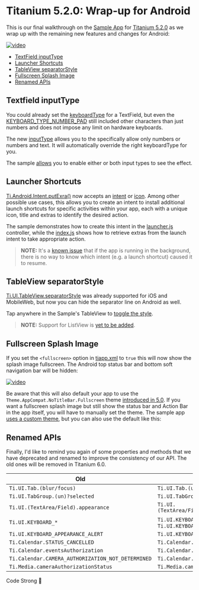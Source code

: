 # Titanium 5.2.0: Wrap-up for Android

This is our final walkthrough on the [Sample App](http://github.com/appcelerator-developer-relations/appc-sample-ti520) for [Titanium 5.2.0](http://www.appcelerator.com/blog/2016/02/ga-release-of-cli-5-2-titanium-5-2-and-studio-4-5/) as we wrap up with the remaining new features and changes for Android:

[![video](http://img.youtube.com/vi/6UG8VwgoFOk/0.jpg)](https://www.youtube.com/watch?v=6UG8VwgoFOk)

* [TextField inputType](#textfield-inputtype)
* [Launcher Shortcuts](#launcher-shortcuts)
* [TableView separatorStyle](#tableview-separatorstyle)
* [Fullscreen Splash Image](#fullscreen-splash-image)
* [Renamed APIs](#renamed-apis)

## Textfield inputType

You could already set the [keyboardType](http://docs.appcelerator.com/platform/latest/#!/api/Titanium.UI.TextField-property-inputType) for a TextField, but even the [KEYBOARD\_TYPE\_NUMBER_PAD](http://docs.appcelerator.com/platform/latest/#!/api/Titanium.UI-property-KEYBOARD_TYPE_NUMBER_PAD) still included other characters than just numbers and does not impose any limit on hardware keyboards.

The new [inputType](http://docs.appcelerator.com/platform/latest/#!/api/Titanium.UI.TextField-property-inputType) allows you to the specifically allow only numbers or numbers and text. It will automatically override the right keyboardType for you.

The sample [allows](../app/views/android/keyboard.xml) you to enable either or both input types to see the effect.

## Launcher Shortcuts

[Ti.Android.Intent.putExra()](http://docs.appcelerator.com/platform/latest/#!/api/Titanium.Android.Intent-method-putExtra) now accepts an [intent](http://docs.appcelerator.com/platform/latest/#!/api/Titanium.Android-property-EXTRA_SHORTCUT_INTENT) or [icon](http://docs.appcelerator.com/platform/latest/#!/api/Titanium.Android-property-EXTRA_SHORTCUT_ICON). Among other possible use cases, this allows you to create an intent to install additional launch shortcuts for specific activities within your app, each with a unique icon, title and extras to identify the desired action.

The sample demonstrates how to create this intent in the [launcher.js](../app/controllers/android/launcher.js) controller, while the [index.js](../app/controllers/index.js#L170) shows how to retrieve extras from the launch intent to take appropriate action.

> **NOTE:** It's a [known issue](https://jira.appcelerator.org/browse/TIMOB-20459) that if the app is running in the background, there is no way to know which intent (e.g. a launch shortcut) caused it to resume.

## TableView separatorStyle

[Ti.UI.TableView.separatorStyle](http://docs.appcelerator.com/platform/latest/#!/api/Titanium.UI.TableView-property-separatorStyle) was already supported for iOS and MobileWeb, but now you can hide the separator line on Android as well.

Tap anywhere in the Sample's TableView to [toggle the style](../app/controllers/android/tableview.js).

> **NOTE:** Support for ListView is [yet to be added](https://jira.appcelerator.org/browse/TIMOB-19141).

## Fullscreen Splash Image

If you set the `<fullscreen>` option in [tiapp.xml](../tiapp.xml#L14) to `true` this will now show the splash image fullscreen. The Android top status bar and bottom soft navigation bar will be hidden:

[![video](http://img.youtube.com/vi/tF042Nl99UA/0.jpg)](https://www.youtube.com/watch?v=tF042Nl99UA)

Be aware that this will also default your app to use the `Theme.AppCompat.NoTitleBar.Fullscreen` theme [introduced in 5.0](http://docs.appcelerator.com/platform/latest/#!/guide/Titanium_SDK_5.0.0_Release_Note-section-46239777_TitaniumSDK5.0.0ReleaseNote-TitaniumThemes). If you want a fullscreen splash image but still show the status bar and Action Bar in the app itself, you will have to manually set the theme. The sample app [uses a custom theme](../tiapp.xml#L98), but you can also use the default like this:

  <android xmlns:android="http://schemas.android.com/apk/res/android">
    <manifest>
      <application android:theme="@style/Theme.AppCompat" />
    </manifest>
  </android>

## Renamed APIs

Finally, I'd like to remind you again of some properties and methods that we have deprecated and renamed to improve the consistency of our API. The old ones will be removed in Titanium 6.0.

| Old | New |
| --- | --- |
| `Ti.UI.Tab.(blur/focus)` | `Ti.UI.Tab.(un)?selected`
| `Ti.UI.TabGroup.(un)?selected` | `Ti.UI.TabGroup.(blur/focus)`
| `Ti.UI.(TextArea/Field).appearance` | `Ti.UI.(TextArea/Field).keyboardAppearance`
| `Ti.UI.KEYBOARD_*` | `Ti.UI.KEYBOARD_TYPE_*` and `Ti.UI.KEYBOARD_APPEARANCE_*`
| `Ti.UI.KEYBOARD_APPEARANCE_ALERT` | `Ti.UI.KEYBOARD_APPEARANCE_DARK`
| `Ti.Calendar.STATUS_CANCELLED` | `Ti.Calendar.STATUS_CANCELED`
| `Ti.Calendar.eventsAuthorization` | `Ti.Calendar.calendarAuthorization`
| `Ti.Calendar.CAMERA_AUTHORIZATION_NOT_DETERMINED` | `Ti.Calendar.CAMERA_AUTHORIZATION_UNKNOWN`
| `Ti.Media.cameraAuthorizationStatus` | `Ti.Media.cameraAuthorization`

Code Strong 🚀
